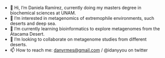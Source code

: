 - 👋 Hi, I’m Daniela Ramírez, currently doing my masters degree in biochemical sciences at UNAM.
- 👀 I’m interested in metagenomics of extremophile environments, such deserts and deep sea.  
- 🌱 I’m currently learning bioinformatics to explore metagenomes from the Atacama Desert.
- 💞️ I’m looking to collaborate on metagenome studies from different deserts.
- 📫 How to reach me: danyrmes@gmail.com / @idanyyou on twitter

<!---
idanyyou/idanyyou is a ✨ special ✨ repository because its `README.md` (this file) appears on your GitHub profile.
You can click the Preview link to take a look at your changes.
--->
